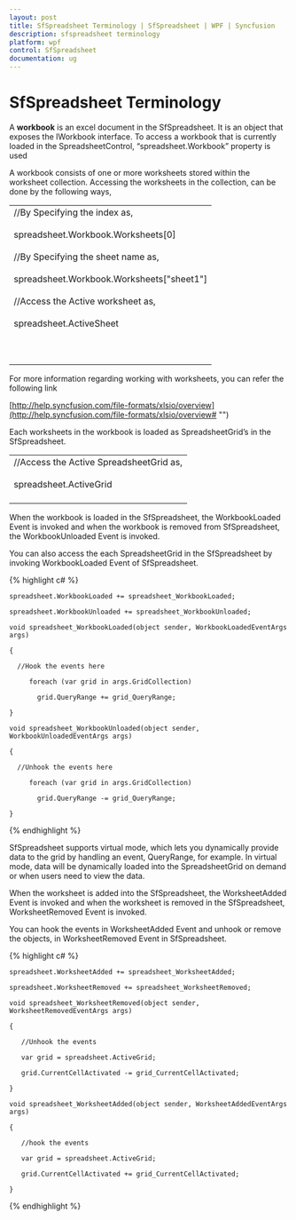 ```yaml
---
layout: post
title: SfSpreadsheet Terminology | SfSpreadsheet | WPF | Syncfusion
description: sfspreadsheet terminology
platform: wpf
control: SfSpreadsheet
documentation: ug
---
```


# SfSpreadsheet Terminology

A __workbook__ is an excel document in the SfSpreadsheet. It is an object that exposes the IWorkbook interface. To access a workbook that is currently loaded in the SpreadsheetControl, “spreadsheet.Workbook” property is used

A workbook consists of one or more worksheets stored within the worksheet collection. Accessing the worksheets in the collection, can be done by the following ways,

<table>
<tr>
<td>
//By Specifying the index as,<br/><br/>spreadsheet.Workbook.Worksheets[0]<br/><br/>//By Specifying the sheet name as,<br/><br/>spreadsheet.Workbook.Worksheets["sheet1"]<br/><br/>//Access the Active worksheet as,<br/><br/>spreadsheet.ActiveSheet<br/><br/><br/><br/></td></tr>
</table>
For more information regarding working with worksheets, you can refer the following link

[http://help.syncfusion.com/file-formats/xlsio/overview](http://help.syncfusion.com/file-formats/xlsio/overview# "")

Each worksheets in the workbook is loaded as SpreadsheetGrid’s in the SfSpreadsheet.

<table>
<tr>
<td>
//Access the Active SpreadsheetGrid as,<br/><br/>spreadsheet.ActiveGrid<br/><br/></td></tr>
</table>
When the workbook is loaded in the SfSpreadsheet, the WorkbookLoaded Event is invoked and when the workbook is removed from SfSpreadsheet, the WorkbookUnloaded Event is invoked.

You can also access the each SpreadsheetGrid in the SfSpreadsheet by invoking WorkbookLoaded Event of SfSpreadsheet. 

{% highlight c# %}

    spreadsheet.WorkbookLoaded += spreadsheet_WorkbookLoaded;

    spreadsheet.WorkbookUnloaded += spreadsheet_WorkbookUnloaded;

    void spreadsheet_WorkbookLoaded(object sender, WorkbookLoadedEventArgs args)

    {

      //Hook the events here

         foreach (var grid in args.GridCollection)

           grid.QueryRange += grid_QueryRange; 

    }

    void spreadsheet_WorkbookUnloaded(object sender, WorkbookUnloadedEventArgs args)

    {

      //Unhook the events here

         foreach (var grid in args.GridCollection)

           grid.QueryRange -= grid_QueryRange; 

    }

{% endhighlight %}

SfSpreadsheet supports virtual mode, which lets you dynamically provide data to the grid by handling an event, QueryRange, for example. In virtual mode, data will be dynamically loaded into the SpreadsheetGrid on demand or when users need to view the data.

When the worksheet is added into the SfSpreadsheet, the WorksheetAdded Event is invoked and when the worksheet is removed in the SfSpreadsheet, WorksheetRemoved Event is invoked.

You can hook the events in WorksheetAdded Event and unhook or remove the objects, in WorksheetRemoved Event in SfSpreadsheet.

{% highlight c# %}

    spreadsheet.WorksheetAdded += spreadsheet_WorksheetAdded;

    spreadsheet.WorksheetRemoved += spreadsheet_WorksheetRemoved;

    void spreadsheet_WorksheetRemoved(object sender, WorksheetRemovedEventArgs args)

    {

       //Unhook the events

       var grid = spreadsheet.ActiveGrid;

       grid.CurrentCellActivated -= grid_CurrentCellActivated;

    }

    void spreadsheet_WorksheetAdded(object sender, WorksheetAddedEventArgs args)

    {

       //hook the events

       var grid = spreadsheet.ActiveGrid;

       grid.CurrentCellActivated += grid_CurrentCellActivated;

    }

{% endhighlight %}

